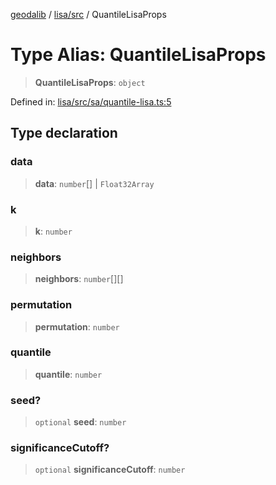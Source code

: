 [geodalib](../../../modules.md) / [lisa/src](../index.md) / QuantileLisaProps

# Type Alias: QuantileLisaProps

> **QuantileLisaProps**: `object`

Defined in: [lisa/src/sa/quantile-lisa.ts:5](https://github.com/GeoDaCenter/geoda-lib/blob/fd732718ef3d9fb5e87d0aa5ef9ee659a7cf3f31/js/packages/lisa/src/sa/quantile-lisa.ts#L5)

## Type declaration

### data

> **data**: `number`[] \| `Float32Array`

### k

> **k**: `number`

### neighbors

> **neighbors**: `number`[][]

### permutation

> **permutation**: `number`

### quantile

> **quantile**: `number`

### seed?

> `optional` **seed**: `number`

### significanceCutoff?

> `optional` **significanceCutoff**: `number`
